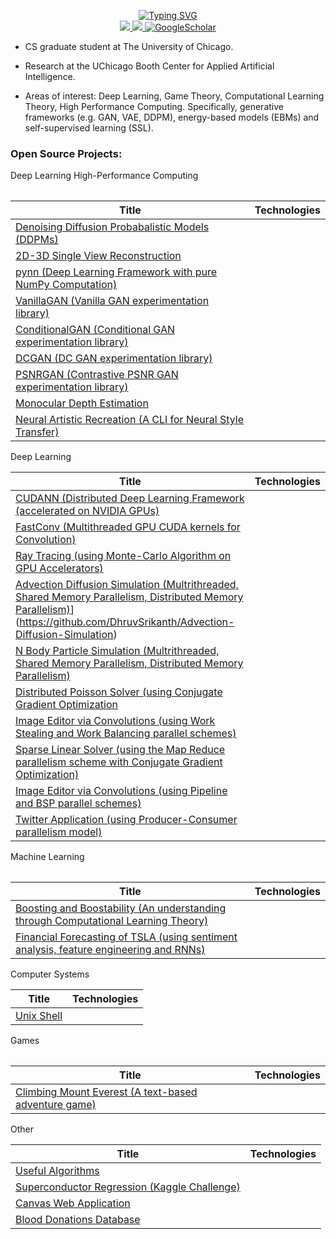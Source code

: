 <p align="center">
<a href="https://github.com/DhruvSrikanth">
    <img src="https://readme-typing-svg.demolab.com?font=Georgia&size=18&duration=2000&pause=500&multiline=true&width=500&height=80&lines=Dhruv+Srikanth;Deep+Learning+%7C+High-Performance+Computing+%7C+Engineering" alt="Typing SVG" />
</a>
<br/>


<a href="https://www.linkedin.com/in/dhruv-srikanth/">
    <img src="https://img.shields.io/badge/-Linkedin-blue?style=flat-square&logo=linkedin">
</a>
<a href="mailto:dhruvsrikanth@uchicago.edu">
    <img src="https://img.shields.io/badge/-Email-red?style=flat-square&logo=gmail&logoColor=white">
</a>
<a href='https://scholar.google.com/citations?hl=en&user=Dvh53xkAAAAJ' target="_blank">
    <img alt='GoogleScholar' src='https://img.shields.io/badge/Scholar-100000?style=flat&logo=GoogleScholar&logoColor=white&&color=0181FF'>
</a>

<br/> 
</p>

* CS graduate student at The University of Chicago. 

* Research at the UChicago Booth Center for Applied Artificial Intelligence.

* Areas of interest: Deep Learning, Game Theory, Computational Learning Theory, High Performance Computing. Specifically, generative frameworks (e.g. GAN, VAE, DDPM), energy-based models (EBMs) and self-supervised learning (SSL).


### Open Source Projects:

<table>
<tr> Deep Learning </tr> High-Performance Computing
<tr>

|Title | Technologies|
|--|--|
| [Denoising Diffusion Probabalistic Models (DDPMs)](https://github.com/DhruvSrikanth/DenoisingDiffusionProbabilisticModels) | | 
| [2D-3D Single View Reconstruction](https://github.com/DhruvSrikanth/2D-3D-Single-View-Reconstruction) | | 
| [pynn (Deep Learning Framework with pure NumPy Computation)](https://github.com/DhruvSrikanth/pynn) | |
| [VanillaGAN (Vanilla GAN experimentation library)](https://github.com/DhruvSrikanth/VanillaGAN) | | 
| [ConditionalGAN (Conditional GAN experimentation library)](https://github.com/DhruvSrikanth/ConditionalGAN) | | 
| [DCGAN (DC GAN experimentation library)](https://github.com/DhruvSrikanth/DCGAN) | | 
| [PSNRGAN (Contrastive PSNR GAN experimentation library)](https://github.com/DhruvSrikanth/PSNRGAN) | | 
| [Monocular Depth Estimation](https://github.com/DhruvSrikanth/MonoDepth) | | 
| [Neural Artistic Recreation (A CLI for Neural Style Transfer)](https://github.com/DhruvSrikanth/NeuralArtisticRecreation-CLI-Tool) | | 



</tr>
    
<tr> Deep Learning </tr> 
<tr>

|Title | Technologies|
|--|--|
| [CUDANN (Distributed Deep Learning Framework (accelerated on NVIDIA GPUs)](https://github.com/DhruvSrikanth/CUDANN)| |
| [FastConv (Multithreaded GPU CUDA kernels for Convolution)](https://github.com/DhruvSrikanth/FastConv) | | 
| [Ray Tracing (using Monte-Carlo Algorithm on GPU Accelerators)](https://github.com/DhruvSrikanth/Monte-Carlo-Ray-Tracing) | |
| [Advection Diffusion Simulation (Multrithreaded, Shared Memory Parallelism, Distributed Memory Parallelism)](https://github.com/DhruvSrikanth/N-Body-Simulation)] (https://github.com/DhruvSrikanth/Advection-Diffusion-Simulation) | |
| [N Body Particle Simulation (Multrithreaded, Shared Memory Parallelism, Distributed Memory Parallelism)](https://github.com/DhruvSrikanth/N-Body-Simulation) | | 
| [Distributed Poisson Solver (using Conjugate Gradient Optimization](https://github.com/DhruvSrikanth/Conjugate-Gradient-Simulation) | | 
| [Image Editor via Convolutions (using Work Stealing and Work Balancing parallel schemes)](https://github.com/DhruvSrikanth/WorkBalancingStealingImageEditor) | |
| [Sparse Linear Solver (using the Map Reduce parallelism scheme with Conjugate Gradient Optimization)](https://github.com/DhruvSrikanth/MapReduceSparseSolver) | | 
| [Image Editor via Convolutions (using Pipeline and BSP parallel schemes)](https://github.com/DhruvSrikanth/PipelineBSPImageEditor) | | 
| [Twitter Application (using Producer-Consumer parallelism model)](https://github.com/DhruvSrikanth/TwitterGo) | | 

</tr> 
    
</table>

<table>
    
<tr> Machine Learning </tr>
<tr>

   
|Title | Technologies|
|--|--|
| [Boosting and Boostability (An understanding through Computational Learning Theory)](https://github.com/DhruvSrikanth/Boosting-Theory) | | 
| [Financial Forecasting of TSLA (using sentiment analysis, feature engineering and RNNs)](https://github.com/DhruvSrikanth/TSLA-Financial-Forecasting) | |

<tr> Computer Systems </tr> 
<tr>

|Title | Technologies|
|--|--|
| [Unix Shell](https://github.com/DhruvSrikanth/Unix-Like-Shell) | |
 
</tr> 
</table>

<table>
<tr> Games </tr> 
<tr>
   
|Title | Technologies|
|--|--|
| [Climbing Mount Everest (A text-based adventure game)](https://github.com/DhruvSrikanth/ClimbingEverestGame) | |

<tr> Other </tr> 
<tr>

|Title | Technologies|
|--|--|
| [Useful Algorithms](https://github.com/DhruvSrikanth/Algorithms) | |
| [Superconductor Regression (Kaggle Challenge)](https://github.com/DhruvSrikanth/Superconductor-Regression-Kaggle-Challenge) | | 
| [Canvas Web Application](https://github.com/DhruvSrikanth/Web-Dev-Project) | | 
| [Blood Donations Database](https://github.com/DhruvSrikanth/Blood-Donations-DB) | | 
 
</tr>
</table>
